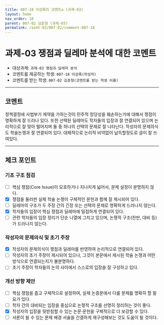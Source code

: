 ```yaml
---
title: 007-18 이강록의 코멘트a (과제-03) 
layout: home
nav_order: 18
parent: 007-02 김준형 (과제-03)
permalink: /asmt-03/007-02/comment-007-18
---
```


# 과제-03 쟁점과 딜레마 분석에 대한 코멘트

- 대상과제: `과제-03 쟁점과 딜레마 분석`
- 코멘트를 제공하는 학생: `007-18 이강록(작성자)` 
- 코멘트를 받는 학생: `007-02 김준형(코멘트를 받는 학생 이름)` 

---

## 코멘트

정책결정에 사법부가 제약을 가하는것이 민주적 정당성을 훼손하는가에 대해서 쟁점이 명확하게 잘 드러나 있다. 또한 선택된 딜레마도 학자들의 입장과 잘 연결되어 있으며 논리적으로 잘 맞아 떨어지며 둘 중 하나의 선택의 문제로 잘 나타난다. 작성자의 문제의식도 학술논쟁과 잘 연결되어 있다. 
대체적으로 논리적 비약없이 납득할정도로 글이 잘 쓰여있다.

---

## 체크 포인트

### **기초 구조 점검**
- [ ] 핵심 쟁점(Core Issue)이 모호하거나 지나치게 넓어서, 문제 설정이 분명하지 않다.
- [x] 쟁점을 둘러싼 실제 학술 논쟁이 구체적인 문헌과 함께 잘 제시되어 있다.
- [ ] 딜레마의 구조가 두 주장 간의 긴장 또는 선택의 문제로 명확하게 드러나지 않는다.
- [x] 학자들의 입장이 핵심 쟁점과 딜레마에 밀접하게 연결되어 있다.
- [ ] 관련 학자들의 입장 정리가 단순 나열에 그치고 있으며, 논쟁적 구조(찬반, 대비 등)가 드러나지 않는다.

### **작성자의 문제의식 및 초기 주장**
- [x] 작성자의 문제의식이 쟁점과 딜레마를 반영하여 논리적으로 연결되어 있다.
- [ ] 작성자의 초기 주장이 제시되어 있으나, 그것이 본문에서 제시된 학술 논쟁과 어떤 방식으로 연결되는지가 불분명하다.
- [ ] 초기 주장이 학자들의 논의 사이에서 스스로의 입장을 잘 구성하고 있다.

### **개선 방향 제안**
- [ ] 핵심 쟁점을 좁고 구체적으로 설정하여, 실제 논증문에서 다룰 문제를 명확히 할 필요가 있다.
- [ ] 학자 간의 대비되는 입장을 중심으로 논쟁적 구조를 선명히 정리하는 것이 좋다.
- [x] 작성자의 입장을 뒷받침할 수 있는 논문·문헌을 구체적으로 더 보강할 수 있다.
- [ ] 서론이 될 수 있는 문제 배경 서술을 간결하게 재구성해보는 것도 도움이 될 것이다.
